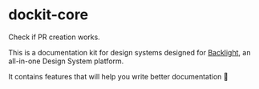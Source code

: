 # dockit-core

Check if PR creation works.

This is a documentation kit for design systems designed for [Backlight](https://backlight.dev/), an all-in-one Design System platform.

It contains features that will help you write better documentation 🚀
